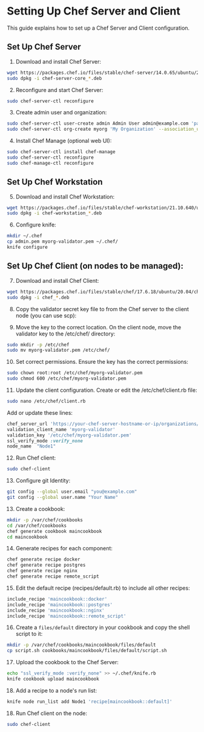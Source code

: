 # Setting Up Chef Server and Client

This guide explains how to set up a Chef Server and Client configuration.

## Set Up Chef Server

1. Download and install Chef Server:

```bash
wget https://packages.chef.io/files/stable/chef-server/14.0.65/ubuntu/20.04/chef-server-core_14.0.65-1_amd64.deb
sudo dpkg -i chef-server-core_*.deb
```

2. Reconfigure and start Chef Server:

```bash
sudo chef-server-ctl reconfigure
```

3. Create admin user and organization:

```bash
sudo chef-server-ctl user-create admin Admin User admin@example.com 'password' --filename admin.pem
sudo chef-server-ctl org-create myorg 'My Organization' --association_user admin --filename myorg-validator.pem
```

4. Install Chef Manage (optional web UI):

```bash
sudo chef-server-ctl install chef-manage
sudo chef-server-ctl reconfigure
sudo chef-manage-ctl reconfigure
```

## Set Up Chef Workstation

5. Download and install Chef Workstation:

```bash
wget https://packages.chef.io/files/stable/chef-workstation/21.10.640/ubuntu/20.04/chef-workstation_21.10.640-1_amd64.deb
sudo dpkg -i chef-workstation_*.deb
```

6. Configure knife:

```bash
mkdir ~/.chef
cp admin.pem myorg-validator.pem ~/.chef/
knife configure
```

## Set Up Chef Client (on nodes to be managed):

7. Download and install Chef Client:

```bash
wget https://packages.chef.io/files/stable/chef/17.6.18/ubuntu/20.04/chef_17.6.18-1_amd64.deb
sudo dpkg -i chef_*.deb
```

8. Copy the validator secret key file to from the Chef server to the client node (you can use scp):

9. Move the key to the correct location. On the client node, move the validator key to the /etc/chef/ directory:

```bash
sudo mkdir -p /etc/chef
sudo mv myorg-validator.pem /etc/chef/
```

10. Set correct permissions. Ensure the key has the correct permissions:

```bash
sudo chown root:root /etc/chef/myorg-validator.pem
sudo chmod 600 /etc/chef/myorg-validator.pem
```

11. Update the client configuration. Create or edit the /etc/chef/client.rb file:

```bash
sudo nano /etc/chef/client.rb
```

Add or update these lines:

```ruby
chef_server_url 'https://your-chef-server-hostname-or-ip/organizations/myorg'
validation_client_name 'myorg-validator'
validation_key '/etc/chef/myorg-validator.pem'
ssl_verify_mode :verify_none
node_name  "Node1"
```

12. Run Chef client:

```bash
sudo chef-client
```

13. Configure git Identity:

```bash
git config --global user.email "you@example.com"
git config --global user.name "Your Name"
```

13. Create a cookbook:

```bash
mkdir -p /var/chef/cookbooks
cd /var/chef/cookbooks
chef generate cookbook maincookbook
cd maincookbook
```

14. Generate recipes for each component:

```bash
chef generate recipe docker
chef generate recipe postgres
chef generate recipe nginx
chef generate recipe remote_script
```

15. Edit the default recipe (recipes/default.rb) to include all other recipes:

```ruby
include_recipe 'maincookbook::docker'
include_recipe 'maincookbook::postgres'
include_recipe 'maincookbook::nginx'
include_recipe 'maincookbook::remote_script'
```

16. Create a `files/default` directory in your cookbook and copy the shell script to it:

```bash
mkdir -p /var/chef/cookbooks/maincookbook/files/default
cp script.sh cookbooks/maincookbook/files/default/script.sh
```

17. Upload the cookbook to the Chef Server:

```bash
echo "ssl_verify_mode :verify_none" >> ~/.chef/knife.rb
knife cookbook upload maincookbook
```

18. Add a recipe to a node's run list:

```bash
knife node run_list add Node1 'recipe[maincookbook::default]'
```

18. Run Chef client on the node:

```bash
sudo chef-client
```